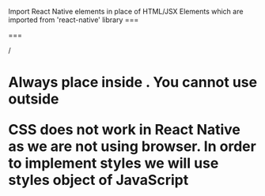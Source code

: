 Import React Native elements in place of HTML/JSX Elements which are imported from 'react-native' library
<View> === <div>
<Text> === <p>/<h1>

Always place <Text> inside <View>. You cannot use <Text> outside <View>

CSS does not work in React Native as we are not using browser. In order to implement styles we will use styles object of JavaScript